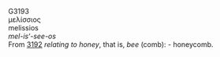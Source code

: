 G3193  
μελίσσιος  
melissios  
*mel-is‘-see-os*  
From [3192](g3192) *relating* *to* *honey*, that is, *bee* (comb): -
honeycomb.  
